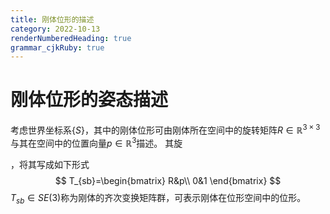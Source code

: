 ```yaml
---
title: 刚体位形的描述
category: 2022-10-13
renderNumberedHeading: true
grammar_cjkRuby: true
---
```

# 刚体位形的姿态描述
考虑世界坐标系$\{S\}$，其中的刚体位形可由刚体所在空间中的旋转矩阵$R\in\mathbb{R}^{3\times3}$与其在空间中的位置向量$p\in\mathbb{R}^3$描述。
其旋


，将其写成如下形式
$$
T_{sb}=\begin{bmatrix}
R&p\\
0&1
\end{bmatrix}
$$
$T_{sb}\in SE(3)$称为刚体的齐次变换矩阵群，可表示刚体在位形空间中的位形。